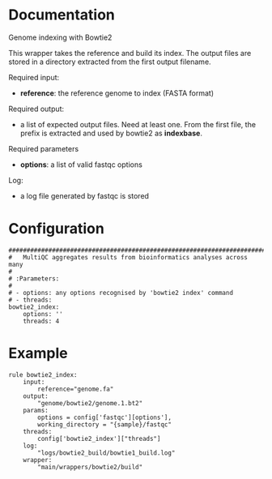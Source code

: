 # Documentation

Genome indexing with Bowtie2

This wrapper takes the reference and build its index. The output files are 
stored in a directory extracted from the first output filename.

Required input:

- **reference**: the reference genome to index (FASTA format)

Required output:

- a list of expected output files. Need at least one. From the first file,
  the prefix is extracted and used by bowtie2 as **indexbase**.
 
Required parameters

- **options**: a list of valid fastqc options

Log:

- a log file generated by fastqc is stored

# Configuration

    #############################################################################
    #   MultiQC aggregates results from bioinformatics analyses across many
    #
    # :Parameters:
    #
    # - options: any options recognised by 'bowtie2 index' command
    # - threads: 
    bowtie2_index:
        options: ''
        threads: 4


# Example

    rule bowtie2_index:
        input:
            reference="genome.fa"
        output:
            "genome/bowtie2/genome.1.bt2"
        params:
            options = config['fastqc'][options'],
            working_directory = "{sample}/fastqc"
        threads:
            config['bowtie2_index']["threads"]            
        log:
            "logs/bowtie2_build/bowtie1_build.log"
        wrapper:
            "main/wrappers/bowtie2/build"

